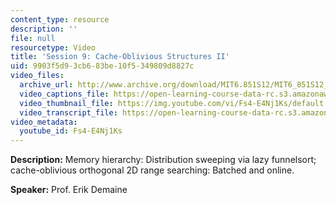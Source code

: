 ```yaml
---
content_type: resource
description: ''
file: null
resourcetype: Video
title: 'Session 9: Cache-Oblivious Structures II'
uid: 9903f5d9-3cb6-83be-10f5-349809d8827c
video_files:
  archive_url: http://www.archive.org/download/MIT6.851S12/MIT6_851S12_lec09_300k.mp4
  video_captions_file: https://open-learning-course-data-rc.s3.amazonaws.com/6-851-advanced-data-structures-spring-2012/d255aec2a5535aa6bce220df701f6ea7_Fs4-E4Nj1Ks.vtt
  video_thumbnail_file: https://img.youtube.com/vi/Fs4-E4Nj1Ks/default.jpg
  video_transcript_file: https://open-learning-course-data-rc.s3.amazonaws.com/6-851-advanced-data-structures-spring-2012/b11aca198394313df597fa6d4c0af1c2_Fs4-E4Nj1Ks.pdf
video_metadata:
  youtube_id: Fs4-E4Nj1Ks
---
```


**Description:** Memory hierarchy: Distribution sweeping via lazy funnelsort; cache-oblivious orthogonal 2D range searching: Batched and online.

**Speaker:** Prof. Erik Demaine